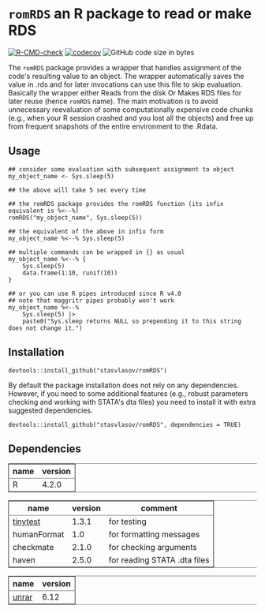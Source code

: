 
# `romRDS` an R package to read or make RDS

[![R-CMD-check](https://github.com/stasvlasov/romRDS/workflows/R-CMD-check/badge.svg)](https://github.com/stasvlasov/romRDS/actions)
[![codecov](https://codecov.io/gh/stasvlasov/romRDS/branch/master/graph/badge.svg?token=DIUS28A7US)](https://codecov.io/gh/stasvlasov/romRDS)
![GitHub code size in bytes](https://img.shields.io/github/languages/code-size/stasvlasov/romRDS)

The `romRDS` package provides a wrapper that handles assignment of the code's resulting value to an object. The wrapper automatically saves the value in .rds and for later invocations can use this file to skip evaluation. Basically the wrapper either Reads from the disk Or Makes RDS files for later reuse (hence `romRDS` name). The main motivation is to avoid unnecessary reevaluation of some computationally expensive code chunks (e.g., when your R session crashed and you lost all the objects) and free up from frequent snapshots of the entire environment to the .Rdata.


## Usage

    ## consider some evaluation with subsequent assignment to object
    my_object_name <- Sys.sleep(5)
    
    ## the above will take 5 sec every time
    
    ## the romRDS package provides the romRDS function (its infix equivalent is %<--%)
    romRDS("my_object_name", Sys.sleep(5))
    
    ## the equivalent of the above in infix form
    my_object_name %<--% Sys.sleep(5)
    
    ## multiple commands can be wrapped in {} as usual
    my_object_name %<--% {
        Sys.sleep(5)
        data.frame(1:10, runif(10))
    }
    
    ## or you can use R pipes introduced since R v4.0
    ## note that maggritr pipes probably won't work
    my_object_name %<--%
        Sys.sleep(5) |>
        paste0("Sys.sleep returns NULL so prepending it to this string does not change it.")


## Installation

    devtools::install_github("stasvlasov/romRDS")

By default the package installation does not rely on any dependencies. However, if you need to some additional features (e.g., robust parameters checking and working with STATA's dta files) you need to install it with extra suggested dependencies.

    devtools::install_github("stasvlasov/romRDS", dependencies = TRUE)


## Dependencies

<table id="org2e7aec2" border="2" cellspacing="0" cellpadding="6" rules="groups" frame="hsides">


<colgroup>
<col  class="org-left" />

<col  class="org-right" />
</colgroup>
<thead>
<tr>
<th scope="col" class="org-left">name</th>
<th scope="col" class="org-right">version</th>
</tr>
</thead>

<tbody>
<tr>
<td class="org-left">R</td>
<td class="org-right">4.2.0</td>
</tr>
</tbody>
</table>

<table id="org13af1e1" border="2" cellspacing="0" cellpadding="6" rules="groups" frame="hsides">


<colgroup>
<col  class="org-left" />

<col  class="org-right" />

<col  class="org-left" />
</colgroup>
<thead>
<tr>
<th scope="col" class="org-left">name</th>
<th scope="col" class="org-right">version</th>
<th scope="col" class="org-left">comment</th>
</tr>
</thead>

<tbody>
<tr>
<td class="org-left"><a href="https://github.com/markvanderloo/tinytest/blob/master/pkg/README.md">tinytest</a></td>
<td class="org-right">1.3.1</td>
<td class="org-left">for testing</td>
</tr>


<tr>
<td class="org-left">humanFormat</td>
<td class="org-right">1.0</td>
<td class="org-left">for formatting messages</td>
</tr>


<tr>
<td class="org-left">checkmate</td>
<td class="org-right">2.1.0</td>
<td class="org-left">for checking arguments</td>
</tr>


<tr>
<td class="org-left">haven</td>
<td class="org-right">2.5.0</td>
<td class="org-left">for reading STATA .dta files</td>
</tr>
</tbody>
</table>

<table id="orge313e57" border="2" cellspacing="0" cellpadding="6" rules="groups" frame="hsides">


<colgroup>
<col  class="org-left" />

<col  class="org-right" />
</colgroup>
<thead>
<tr>
<th scope="col" class="org-left">name</th>
<th scope="col" class="org-right">version</th>
</tr>
</thead>

<tbody>
<tr>
<td class="org-left"><a href="https://www.rarlab.com/">unrar</a></td>
<td class="org-right">6.12</td>
</tr>
</tbody>
</table>

